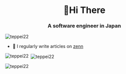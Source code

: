 <h1 align="center">👋Hi There</h1>
<h3 align="center">A software engineer in Japan</h3>

<p align="left"> <img src="https://komarev.com/ghpvc/?username=teppei22&label=Profile%20views&color=0e75b6&style=flat" alt="teppei22" /> </p>

- 📝 I regularly write articles on [zenn](https://zenn.dev/tetuf22)

<p><img align="left" src="https://github-readme-stats.vercel.app/api/top-langs?username=teppei22&show_icons=true&locale=en&layout=compact" alt="teppei22" /></p>
<p>&nbsp;<img align="center" src="https://github-readme-stats.vercel.app/api?username=teppei22&show_icons=true&locale=en" alt="teppei22" /></p>
<p><img align="center" src="https://github-readme-streak-stats.herokuapp.com/?user=teppei22&" alt="teppei22" /></p>
